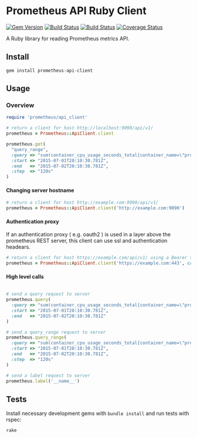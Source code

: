 # Prometheus API Ruby Client

[![Gem Version][1]](http://badge.fury.io/rb/prometheus-api-client)
[![Build Status][2]](http://travis-ci.org/yaacov/prometheus_api_client_ruby)
[![Build Status][3]](https://codeclimate.com/github/yaacov/prometheus_api_client_ruby)
[![Coverage Status][4]](https://coveralls.io/github/yaacov/prometheus_api_client_ruby?branch=master)

A Ruby library for reading Prometheus metrics API.

## Install

```
gem install prometheus-api-client
```

## Usage

### Overview

```ruby
require 'prometheus/api_client'

# return a client for host http://localhost:9090/api/v1/
prometheus = Prometheus::ApiClient.client

prometheus.get(
  "query_range",
  :query => "sum(container_cpu_usage_seconds_total{container_name=\"prometheus-hgv4s\",job=\"kubernetes-nodes\"})",
  :start => "2015-07-01T20:10:30.781Z",
  :end   => "2015-07-02T20:10:30.781Z",
  :step  => "120s"
)
```

#### Changing server hostname

```ruby
# return a client for host http://example.com:9090/api/v1/
prometheus = Prometheus::ApiClient.client('http://example.com:9090')
```

#### Authentication proxy

If an authentication proxy ( e.g. oauth2 ) is used in a layer above the prometheus REST server, this client can use ssl and authentication headears.

```ruby
# return a client for host https://example.com/api/v1/ using a Bearer token "TopSecret"
prometheus = Prometheus::ApiClient.client('https://example.com:443', credentials: {token: 'TopSecret'})
```

#### High level calls

```ruby

# send a query request to server
prometheus.query(
  :query => "sum(container_cpu_usage_seconds_total{container_name=\"prometheus-hgv4s\",job=\"kubernetes-nodes\"})",
  :start => "2015-07-01T20:10:30.781Z",
  :end   => "2015-07-02T20:10:30.781Z"
)

# send a query_range request to server
prometheus.query_range(
  :query => "sum(container_cpu_usage_seconds_total{container_name=\"prometheus-hgv4s\",job=\"kubernetes-nodes\"})",
  :start => "2015-07-01T20:10:30.781Z",
  :end   => "2015-07-02T20:10:30.781Z",
  :step  => "120s"
)

# send a label request to server
prometheus.label('__name__')
```
## Tests

Install necessary development gems with `bundle install` and run tests with
rspec:

```bash
rake
```

[1]: https://badge.fury.io/rb/prometheus-api-client.svg
[2]: https://secure.travis-ci.org/yaacov/prometheus_api_client_ruby.svg
[3]: https://codeclimate.com/github/yaacov/prometheus_api_client_ruby.svg
[4]: https://coveralls.io/repos/github/yaacov/prometheus_api_client_ruby/badge.svg
